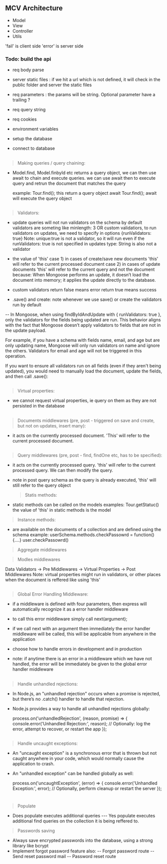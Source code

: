 ## MCV Architecture

- Model
- View
- Controller
- Utils

'fail' is client side
'error' is server side

### Todo: build the api

- req body parse
- server static files : if we hit a url which is not defined, it will check in the public folder and server the static files
- req parameters : the params will be string. Optional parameter have a trailing ?
- req query string
- req cookies
- environment variables

- setup the database
- connect to database

##

> Making queries / query chaining:

- Model.find, Model.finbyId etc returns a query object, we can then use await to chain and execute queries.
  we can use await then to execute query and retrun the document that matches the query

  example: Tour.find(); this return a query object
  await Tour.find(); await will execute the query object

##

> Validators:

- update queries will not run validators on the schema by default
  validators are someting like minlength: 3 OR custom validatiors,
  to run validators on updates, we need to specify in options {runValidators: true}
  Note: unique:true is not a validator, so it will run even if the runValidators: true is not specified in updates
  type: String is also not a validator

- the value of 'this'
  case 1) in cases of create/save new documents 'this' will refer to the current processed document
  case 2) in cases of update documents 'this' will refer to the current query and not the document
  because: When Mongoose performs an update, it doesn’t load the document into memory; it applies the update directly to the database.
- custom validators
  return false means error
  return true means success

- .save() and create:
  note whenever we use save() or create the validators run by default

-- In Mongoose, when using findByIdAndUpdate with { runValidators: true }, only the validators for the fields being updated are run. This behavior aligns with the fact that Mongoose doesn’t apply validators to fields that are not in the update payload.

For example, if you have a schema with fields name, email, and age but are only updating name, Mongoose will only run validators on name and ignore the others. Validators for email and age will not be triggered in this operation.

If you want to ensure all validators run on all fields (even if they aren't being updated), you would need to manually load the document, update the fields, and then call .save():

##

> Virtual properties:

- we cannot request virtual properties, ie query on them as they are not persisted in the database

##

> Documents middlewares (pre, post - triggered on save and create, but not on updates, insert many):

- it acts on the currently processed document. 'This' will refer to the current processed document.

##

> Query middlewares (pre, post - find, findOne etc, has to be specified):

- it acts on the currently processed query. 'this' will refer to the current processed query. We can then modify the query.
- note in post query schema as the query is already executed, 'this' will still refer to the query object

  > Statis methods:

- static methods can be called on the models
  examples: Tour.getStatuc()
  the value of 'this' in static methods is the model

> Instance methods:

- are available on the documents of a collection and are defined using the schema
  example: userSchema.methods.checkPassowrd = function(){....}
  user.checkPassowrd()

> Aggregate middlewares

> Modles middlewares

Data Validators → Pre Middlewares → Virtual Properties → Post Middlewares
Note: virtual properties might run in validators, or other places when the document is reffered like using 'this'

##

> Global Error Handling Middleware:

- if a middleware is defined with four parameters, then express will automatically recognize it as a error handler middleware
- to call this error middleware simply call next(argument);
- if we call next with an argument then immediately the error handler middleware will be called, this will be applicable from anywhere in the application

- choose how to handle errors in development and in production

- note: if anytime there is an error in a middleware which we have not handled, the error will be immediately be given to the global error handler middleware

##

> Handle unhandled rejections:

- In Node.js, an "unhandled rejection" occurs when a promise is rejected, but there’s no .catch() handler to handle that rejection.
- Node.js provides a way to handle all unhandled rejections globally:

  process.on('unhandledRejection', (reason, promise) => {
  console.error('Unhandled Rejection:', reason);
  // Optionally: log the error, attempt to recover, or restart the app
  });

##

> Handle uncaught exceptions:

- An "uncaught exception" is a synchronous error that is thrown but not caught anywhere in your code, which would normally cause the application to crash.

- An "unhandled exception" can be handled globally as well:

  process.on('uncaughtException', (error) => {
  console.error('Unhandled Exception:', error);
  // Optionally, perform cleanup or restart the server
  });

#

> Populate

- Does populate executes additional queries
  --- Yes populate executes additional find queries on the collection it is being reffered to.

> Passwords saving

- Always save encrypted passwords into the database, using a strong library like bcrypt
- Implement forgot password feature also:
  -- Forgot password route
  -- Send reset password mail
  -- Password reset route
